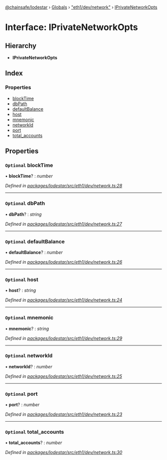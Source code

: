 [@chainsafe/lodestar](../README.md) › [Globals](../globals.md) › ["eth1/dev/network"](../modules/_eth1_dev_network_.md) › [IPrivateNetworkOpts](_eth1_dev_network_.iprivatenetworkopts.md)

# Interface: IPrivateNetworkOpts

## Hierarchy

* **IPrivateNetworkOpts**

## Index

### Properties

* [blockTime](_eth1_dev_network_.iprivatenetworkopts.md#optional-blocktime)
* [dbPath](_eth1_dev_network_.iprivatenetworkopts.md#optional-dbpath)
* [defaultBalance](_eth1_dev_network_.iprivatenetworkopts.md#optional-defaultbalance)
* [host](_eth1_dev_network_.iprivatenetworkopts.md#optional-host)
* [mnemonic](_eth1_dev_network_.iprivatenetworkopts.md#optional-mnemonic)
* [networkId](_eth1_dev_network_.iprivatenetworkopts.md#optional-networkid)
* [port](_eth1_dev_network_.iprivatenetworkopts.md#optional-port)
* [total_accounts](_eth1_dev_network_.iprivatenetworkopts.md#optional-total_accounts)

## Properties

### `Optional` blockTime

• **blockTime**? : *number*

*Defined in [packages/lodestar/src/eth1/dev/network.ts:28](https://github.com/ChainSafe/lodestar/blob/b8a1302c0/packages/lodestar/src/eth1/dev/network.ts#L28)*

___

### `Optional` dbPath

• **dbPath**? : *string*

*Defined in [packages/lodestar/src/eth1/dev/network.ts:27](https://github.com/ChainSafe/lodestar/blob/b8a1302c0/packages/lodestar/src/eth1/dev/network.ts#L27)*

___

### `Optional` defaultBalance

• **defaultBalance**? : *number*

*Defined in [packages/lodestar/src/eth1/dev/network.ts:26](https://github.com/ChainSafe/lodestar/blob/b8a1302c0/packages/lodestar/src/eth1/dev/network.ts#L26)*

___

### `Optional` host

• **host**? : *string*

*Defined in [packages/lodestar/src/eth1/dev/network.ts:24](https://github.com/ChainSafe/lodestar/blob/b8a1302c0/packages/lodestar/src/eth1/dev/network.ts#L24)*

___

### `Optional` mnemonic

• **mnemonic**? : *string*

*Defined in [packages/lodestar/src/eth1/dev/network.ts:29](https://github.com/ChainSafe/lodestar/blob/b8a1302c0/packages/lodestar/src/eth1/dev/network.ts#L29)*

___

### `Optional` networkId

• **networkId**? : *number*

*Defined in [packages/lodestar/src/eth1/dev/network.ts:25](https://github.com/ChainSafe/lodestar/blob/b8a1302c0/packages/lodestar/src/eth1/dev/network.ts#L25)*

___

### `Optional` port

• **port**? : *number*

*Defined in [packages/lodestar/src/eth1/dev/network.ts:23](https://github.com/ChainSafe/lodestar/blob/b8a1302c0/packages/lodestar/src/eth1/dev/network.ts#L23)*

___

### `Optional` total_accounts

• **total_accounts**? : *number*

*Defined in [packages/lodestar/src/eth1/dev/network.ts:30](https://github.com/ChainSafe/lodestar/blob/b8a1302c0/packages/lodestar/src/eth1/dev/network.ts#L30)*
